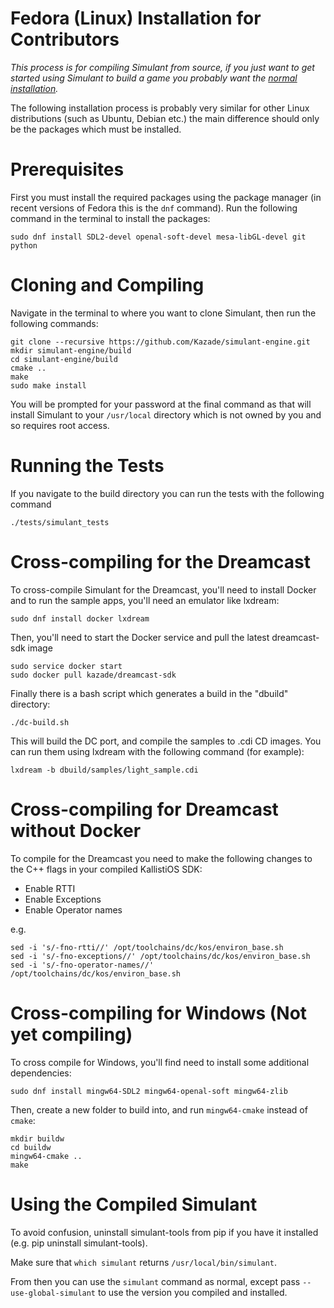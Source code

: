 
# Fedora (Linux) Installation for Contributors

*This process is for compiling Simulant from source, if you just want to get started using Simulant to build a game you probably want the [normal installation](install_fedora.md).*

The following installation process is probably very similar for other Linux distributions (such as Ubuntu, Debian etc.) the main difference should
only be the packages which must be installed.

# Prerequisites

First you must install the required packages using the package manager (in recent versions of Fedora this is the `dnf` command). Run the following command
in the terminal to install the packages:


```
sudo dnf install SDL2-devel openal-soft-devel mesa-libGL-devel git python
```

# Cloning and Compiling

Navigate in the terminal to where you want to clone Simulant, then run the following commands:

```
git clone --recursive https://github.com/Kazade/simulant-engine.git
mkdir simulant-engine/build
cd simulant-engine/build
cmake ..
make
sudo make install
```

You will be prompted for your password at the final command as that will install Simulant to your `/usr/local` directory which is not owned by you
and so requires root access.

# Running the Tests

If you navigate to the build directory you can run the tests with the following command

```
./tests/simulant_tests
```

# Cross-compiling for the Dreamcast


To cross-compile Simulant for the Dreamcast, you'll need to install Docker and to run the sample apps, you'll need an emulator like lxdream:

```
sudo dnf install docker lxdream
```

Then, you'll need to start the Docker service and pull the latest dreamcast-sdk image

```
sudo service docker start
sudo docker pull kazade/dreamcast-sdk
```

Finally there is a bash script which generates a build in the "dbuild" directory:

```
./dc-build.sh
```

This will build the DC port, and compile the samples to .cdi CD images. You can run them using lxdream with the following command (for example):

```
lxdream -b dbuild/samples/light_sample.cdi
```

# Cross-compiling for Dreamcast without Docker

To compile for the Dreamcast you need to make the following changes to the C++ flags in your
compiled KallistiOS SDK:

 - Enable RTTI
 - Enable Exceptions
 - Enable Operator names
 
e.g.

```
sed -i 's/-fno-rtti//' /opt/toolchains/dc/kos/environ_base.sh
sed -i 's/-fno-exceptions//' /opt/toolchains/dc/kos/environ_base.sh
sed -i 's/-fno-operator-names//' /opt/toolchains/dc/kos/environ_base.sh
```

# Cross-compiling for Windows (Not yet compiling)

To cross compile for Windows, you'll find need to install some additional dependencies:

```
sudo dnf install mingw64-SDL2 mingw64-openal-soft mingw64-zlib
```

Then, create a new folder to build into, and run `mingw64-cmake` instead of `cmake`:

```
mkdir buildw
cd buildw
mingw64-cmake ..
make
```

# Using the Compiled Simulant

To avoid confusion, uninstall simulant-tools from pip if you have it installed (e.g. pip uninstall simulant-tools).

Make sure that `which simulant` returns `/usr/local/bin/simulant`.

From then you can use the `simulant` command as normal, except pass `--use-global-simulant` to use the version you compiled and installed.
